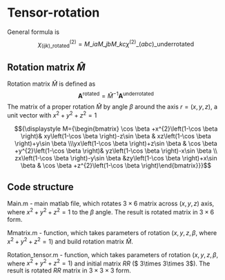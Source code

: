 # Tensor-rotation
General formula is
$$\chi^{(2)}_{(i j k)\_{\text{rotated}}}= M\_{i a} M\_{j b} M\_{k c} \chi^{(2)}\_{(a b c)\_{\text{underrotated}}}$$

## Rotation matrix $\hat{M}$
Rotation matrix $\hat{M}$ is defined as
$$\mathbf{A}^{\text{rotated}} = \hat{M}^{-1} \mathbf{A}^{\text{underrotated}}$$
The matrix of a proper rotation $\hat{M}$ by angle $\beta$ around the axis $r=(x, y, z)$, a unit vector with $x^2+y^2+z^2=1$

$${\displaystyle M={\begin{bmatrix} \cos \beta +x^{2}\left(1-\cos \beta \right)& xy\left(1-\cos \beta \right)-z\sin \beta & xz\left(1-\cos \beta \right)+y\sin \beta \\\yx\left(1-\cos \beta \right)+z\sin \beta & \cos \beta +y^{2}\left(1-\cos \beta \right)& yz\left(1-\cos \beta \right)-x\sin \beta \\
zx\left(1-\cos \beta \right)-y\sin \beta &zy\left(1-\cos \beta \right)+x\sin \beta & \cos \beta +z^{2}\left(1-\cos \beta \right)\end{bmatrix}}}$$

## Code structure 
Main.m - main matlab file, which rotates $3\times 6$ matrix across  $(x,y,z)$ axis, where $x^2+y^2+z^2=1$ to the $\beta$ angle. The result is rotated matrix in $3\times6$ form.

Mmatrix.m - function, which takes parameters of rotation $(x,y,z,\beta,$ where $x^2+y^2+z^2=1)$ and build rotation matrix $\hat{M}$.

Rotation_tensor.m - function, which takes parameters of rotation $(x,y,z,\beta,$ where $x^2+y^2+z^2=1)$ and initial matrix $RR$ ($ 3\times 3\times 3$). The result is rotated $RR$ matrix in $3\times 3\times 3$ form.
